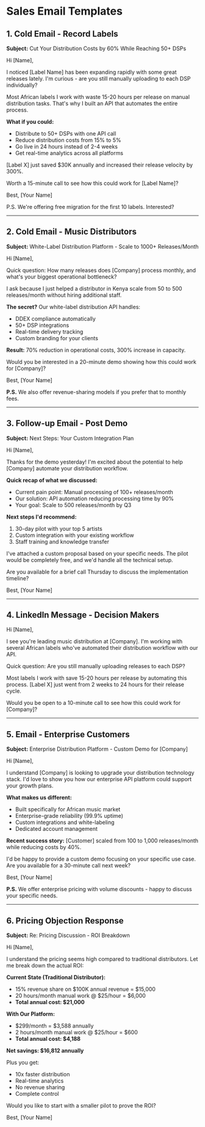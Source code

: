 # Sales Email Templates

## 1. Cold Email - Record Labels

**Subject:** Cut Your Distribution Costs by 60% While Reaching 50+ DSPs

Hi [Name],

I noticed [Label Name] has been expanding rapidly with some great releases lately. I'm curious - are you still manually uploading to each DSP individually?

Most African labels I work with waste 15-20 hours per release on manual distribution tasks. That's why I built an API that automates the entire process.

**What if you could:**
- Distribute to 50+ DSPs with one API call
- Reduce distribution costs from 15% to 5%
- Go live in 24 hours instead of 2-4 weeks
- Get real-time analytics across all platforms

[Label X] just saved $30K annually and increased their release velocity by 300%.

Worth a 15-minute call to see how this could work for [Label Name]?

Best,
[Your Name]

P.S. We're offering free migration for the first 10 labels. Interested?

---

## 2. Cold Email - Music Distributors

**Subject:** White-Label Distribution Platform - Scale to 1000+ Releases/Month

Hi [Name],

Quick question: How many releases does [Company] process monthly, and what's your biggest operational bottleneck?

I ask because I just helped a distributor in Kenya scale from 50 to 500 releases/month without hiring additional staff.

**The secret?** Our white-label distribution API handles:
- DDEX compliance automatically
- 50+ DSP integrations
- Real-time delivery tracking
- Custom branding for your clients

**Result:** 70% reduction in operational costs, 300% increase in capacity.

Would you be interested in a 20-minute demo showing how this could work for [Company]?

Best,
[Your Name]

**P.S.** We also offer revenue-sharing models if you prefer that to monthly fees.

---

## 3. Follow-up Email - Post Demo

**Subject:** Next Steps: Your Custom Integration Plan

Hi [Name],

Thanks for the demo yesterday! I'm excited about the potential to help [Company] automate your distribution workflow.

**Quick recap of what we discussed:**
- Current pain point: Manual processing of 100+ releases/month
- Our solution: API automation reducing processing time by 90%
- Your goal: Scale to 500 releases/month by Q3

**Next steps I'd recommend:**
1. 30-day pilot with your top 5 artists
2. Custom integration with your existing workflow
3. Staff training and knowledge transfer

I've attached a custom proposal based on your specific needs. The pilot would be completely free, and we'd handle all the technical setup.

Are you available for a brief call Thursday to discuss the implementation timeline?

Best,
[Your Name]

---

## 4. LinkedIn Message - Decision Makers

Hi [Name],

I see you're leading music distribution at [Company]. I'm working with several African labels who've automated their distribution workflow with our API.

Quick question: Are you still manually uploading releases to each DSP?

Most labels I work with save 15-20 hours per release by automating this process. [Label X] just went from 2 weeks to 24 hours for their release cycle.

Would you be open to a 10-minute call to see how this could work for [Company]?

---

## 5. Email - Enterprise Customers

**Subject:** Enterprise Distribution Platform - Custom Demo for [Company]

Hi [Name],

I understand [Company] is looking to upgrade your distribution technology stack. I'd love to show you how our enterprise API platform could support your growth plans.

**What makes us different:**
- Built specifically for African music market
- Enterprise-grade reliability (99.9% uptime)
- Custom integrations and white-labeling
- Dedicated account management

**Recent success story:**
[Customer] scaled from 100 to 1,000 releases/month while reducing costs by 40%.

I'd be happy to provide a custom demo focusing on your specific use case. Are you available for a 30-minute call next week?

Best,
[Your Name]

**P.S.** We offer enterprise pricing with volume discounts - happy to discuss your specific needs.

---

## 6. Pricing Objection Response

**Subject:** Re: Pricing Discussion - ROI Breakdown

Hi [Name],

I understand the pricing seems high compared to traditional distributors. Let me break down the actual ROI:

**Current State (Traditional Distributor):**
- 15% revenue share on $100K annual revenue = $15,000
- 20 hours/month manual work @ $25/hour = $6,000
- **Total annual cost: $21,000**

**With Our Platform:**
- $299/month = $3,588 annually
- 2 hours/month manual work @ $25/hour = $600
- **Total annual cost: $4,188**

**Net savings: $16,812 annually**

Plus you get:
- 10x faster distribution
- Real-time analytics
- No revenue sharing
- Complete control

Would you like to start with a smaller pilot to prove the ROI?

Best,
[Your Name]
